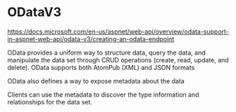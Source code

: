 # ODataV3

https://docs.microsoft.com/en-us/aspnet/web-api/overview/odata-support-in-aspnet-web-api/odata-v3/creating-an-odata-endpoint

OData provides a uniform way to structure data, query the data, and manipulate the data set through CRUD operations (create, read, update, and delete). 
OData supports both AtomPub (XML) and JSON formats

 OData also defines a way to expose metadata about the data
 
 Clients can use the metadata to discover the type information and relationships for the data set.
